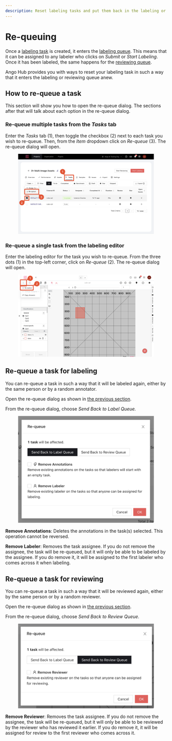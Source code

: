 ```yaml
---
description: Reset labeling tasks and put them back in the labeling or reviewing queue.
---
```


# Re-queuing

Once a [labeling task](tasks.md) is created, it enters the [labeling queue](labeling-queue.md). This means that it can be assigned to any labeler who clicks on _Submit_ or _Start Labeling_. Once it has been labeled, the same happens for the [reviewing queue](review-queue.md).

Ango Hub provides you with ways to reset your labeling task in such a way that it enters the labeling or reviewing queue anew.

## How to re-queue a task

This section will show you how to open the re-queue dialog. The sections after that will talk about each option in the re-queue dialog.

### Re-queue multiple tasks from the _Tasks_ tab

Enter the _Tasks_ tab (1), then toggle the checkbox (2) next to each task you wish to re-queue. Then, from the _Item_ dropdown click on _Re-queue_ (3). The re-queue dialog will open.

<figure><img src="../.gitbook/assets/image (14).png" alt=""><figcaption></figcaption></figure>

### Re-queue a single task from the labeling editor

Enter the labeling editor for the task you wish to re-queue. From the three dots (1) in the top-left corner, click on _Re-queue_ (2). The re-queue dialog will open.

<figure><img src="../.gitbook/assets/image (41).png" alt=""><figcaption></figcaption></figure>

## Re-queue a task for labeling

You can re-queue a task in such a way that it will be labeled again, either by the same person or by a random annotator.

Open the re-queue dialog as shown in [the previous section](re-queuing.md#how-to-re-queue-a-task).

From the re-queue dialog, choose _Send Back to Label Queue._

<figure><img src="../.gitbook/assets/image (10).png" alt=""><figcaption></figcaption></figure>

**Remove Annotations**: Deletes the annotations in the task(s) selected. This operation cannot be reversed.

**Remove Labeler**: Removes the task assignee. If you do not remove the assignee, the task will be re-queued, but it will only be able to be labeled by the assignee. If you do remove it, it will be assigned to the first labeler who comes across it when labeling.

## Re-queue a task for reviewing

You can re-queue a task in such a way that it will be reviewed again, either by the same person or by a random reviewer.

Open the re-queue dialog as shown in [the previous section](re-queuing.md#how-to-re-queue-a-task).

From the re-queue dialog, choose _Send Back to Review Queue._

<figure><img src="../.gitbook/assets/image (4).png" alt=""><figcaption></figcaption></figure>

**Remove Reviewer**: Removes the task assignee. If you do not remove the assignee, the task will be re-queued, but it will only be able to be reviewed by the reviewer who has reviewed it earlier. If you do remove it, it will be assigned for review to the first reviewer who comes across it.
